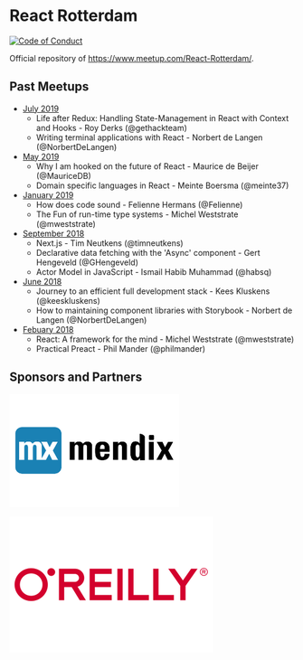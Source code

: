 # React Rotterdam

[![Code of Conduct][coc-schield]][code-of-conduct]

Official repository of https://www.meetup.com/React-Rotterdam/.

## Past Meetups

* [July 2019][july-2019]
    * Life after Redux: Handling State-Management in React with Context and Hooks - Roy Derks (@gethackteam)
    * Writing terminal applications with React - Norbert de Langen (@NorbertDeLangen)
* [May 2019][may-2019]
    * Why I am hooked on the future of React - Maurice de Beijer (@MauriceDB)
    * Domain specific languages in React - Meinte Boersma (@meinte37)
* [January 2019][jan-2019]
    * How does code sound - Felienne Hermans (@Felienne)
    * The Fun of run-time type systems - Michel Weststrate (@mweststrate)
* [September 2018][sep-2018]
    * Next.js - Tim Neutkens (@timneutkens)
    * Declarative data fetching with the 'Async' component - Gert Hengeveld (@GHengeveld)
    * Actor Model in JavaScript - Ismail Habib Muhammad (@habsq)
* [June 2018][jun-2018]
    * Journey to an efficient full development stack - Kees Kluskens (@keeskluskens)
    * How to maintaining component libraries with Storybook - Norbert de Langen (@NorbertDeLangen)
* [Febuary 2018][feb-2018]
    * React: A framework for the mind - Michel Weststrate (@mweststrate)
    * Practical Preact - Phil Mander (@philmander)

## Sponsors and Partners

[![Mendix][mendix-logo]][mendix]

[![O'Reilly Media][oreilly-logo]][oreilly]

[july-2019]: https://www.meetup.com/React-Rotterdam/events/262803775/
[may-2019]: https://www.meetup.com/React-Rotterdam/events/260725401/
[jan-2019]: https://www.meetup.com/React-Rotterdam/events/256340884/
[sep-2018]: https://www.meetup.com/React-Rotterdam/events/254069165/
[jun-2018]: https://www.meetup.com/React-Rotterdam/events/249414995/
[feb-2018]: https://www.meetup.com/React-Rotterdam/events/245132592/

[coc-schield]: https://img.shields.io/badge/code%20of-conduct-ff69b4.svg?style=flat-square
[code-of-conduct]: https://github.com/reactrotterdam/meetup/blob/master/CODE_OF_CONDUCT.md

[mendix-logo]: ./logos/Mendix.png
[oreilly-logo]: ./logos/OReilly.png
[mendix]: https://www.mendix.com/
[oreilly]: https://www.oreilly.com/
